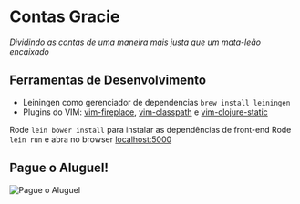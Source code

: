 # Contas Gracie

_Dividindo as contas de uma maneira mais justa que um mata-leão encaixado_

## Ferramentas de Desenvolvimento

- Leiningen como gerenciador de dependencias `brew install leiningen`
- Plugins do VIM: [vim-fireplace](https://github.com/tpope/vim-fireplace), [vim-classpath](https://github.com/tpope/vim-classpath) e [vim-clojure-static](https://github.com/guns/vim-clojure-static)

Rode `lein bower install` para instalar as dependências de front-end
Rode `lein run` e abra no browser [localhost:5000](http://localhost:5000)

## Pague o Aluguel!

![Pague o Aluguel](http://spe.fotolog.com/photo/46/14/66/calistenia/1279556313995_f.jpg)

